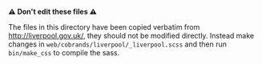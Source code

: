 **:warning: Don't edit these files :warning:**

The files in this directory have been copied verbatim from
http://liverpool.gov.uk/, they should not be modified directly. Instead
make changes in `web/cobrands/liverpool/_liverpool.scss` and then run
`bin/make_css` to compile the sass.
